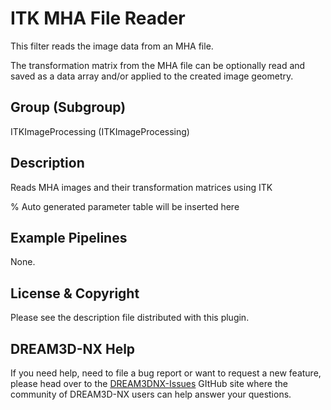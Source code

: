 # ITK MHA File Reader

This filter reads the image data from an MHA file.

The transformation matrix from the MHA file can be optionally read and saved as a data array and/or applied to the created image geometry.

## Group (Subgroup)

ITKImageProcessing (ITKImageProcessing)

## Description

Reads MHA images and their transformation matrices using ITK

% Auto generated parameter table will be inserted here

## Example Pipelines

None.

## License & Copyright

Please see the description file distributed with this plugin.

## DREAM3D-NX Help

If you need help, need to file a bug report or want to request a new feature, please head over to the [DREAM3DNX-Issues](https://github.com/BlueQuartzSoftware/DREAM3DNX-Issues/discussions) GItHub site where the community of DREAM3D-NX users can help answer your questions.

